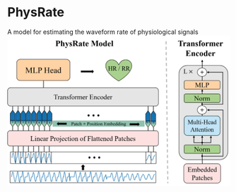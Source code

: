 # PhysRate
A model for estimating the waveform rate of physiological signals
![image](https://github.com/ShawnTan86/PhysRate/blob/main/PhysRate%20Model.png)

